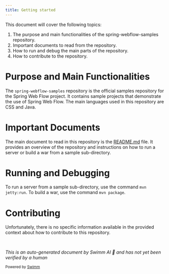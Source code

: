 ```yaml
---
title: Getting started
---
```

This document will cover the following topics:

1. The purpose and main functionalities of the spring-webflow-samples repository.
2. Important documents to read from the repository.
3. How to run and debug the main parts of the repository.
4. How to contribute to the repository.

# Purpose and Main Functionalities

The `spring-webflow-samples` repository is the official samples repository for the Spring Web Flow project. It contains sample projects that demonstrate the use of Spring Web Flow. The main languages used in this repository are CSS and Java.

# Important Documents

The main document to read in this repository is the <SwmPath>[README.md](/README.md)</SwmPath> file. It provides an overview of the repository and instructions on how to run a server or build a war from a sample sub-directory.

# Running and Debugging

To run a server from a sample sub-directory, use the command `mvn jetty:run`. To build a war, use the command `mvn package`.

# Contributing

Unfortunately, there is no specific information available in the provided context about how to contribute to this repository.

&nbsp;

*This is an auto-generated document by Swimm AI 🌊 and has not yet been verified by a human*

<SwmMeta version="3.0.0" repo-id="Z2l0aHViJTNBJTNBc3ByaW5nLXdlYmZsb3ctc2FtcGxlcyUzQSUzQWdpbGFkbmF2b3Q=" repo-name="spring-webflow-samples"><sup>Powered by [Swimm](https://app.swimm.io/)</sup></SwmMeta>
